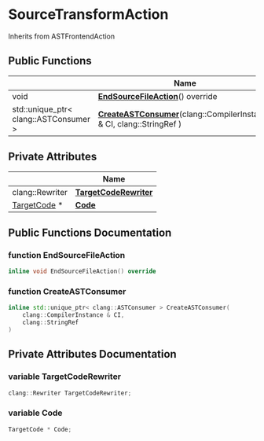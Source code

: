 # SourceTransformAction





Inherits from ASTFrontendAction

## Public Functions

|                | Name           |
| -------------- | -------------- |
| void | **[EndSourceFileAction](../Classes/classSourceTransformAction.md#function-endsourcefileaction)**() override |
| std::unique_ptr< clang::ASTConsumer > | **[CreateASTConsumer](../Classes/classSourceTransformAction.md#function-createastconsumer)**(clang::CompilerInstance & CI, clang::StringRef ) |

## Private Attributes

|                | Name           |
| -------------- | -------------- |
| clang::Rewriter | **[TargetCodeRewriter](../Classes/classSourceTransformAction.md#variable-targetcoderewriter)**  |
| [TargetCode](../Classes/classTargetCode.md) * | **[Code](../Classes/classSourceTransformAction.md#variable-code)**  |

## Public Functions Documentation

### function EndSourceFileAction

```cpp linenums="1"
inline void EndSourceFileAction() override
```


### function CreateASTConsumer

```cpp linenums="1"
inline std::unique_ptr< clang::ASTConsumer > CreateASTConsumer(
    clang::CompilerInstance & CI,
    clang::StringRef 
)
```


## Private Attributes Documentation

### variable TargetCodeRewriter

```cpp linenums="1"
clang::Rewriter TargetCodeRewriter;
```


### variable Code

```cpp linenums="1"
TargetCode * Code;
```



